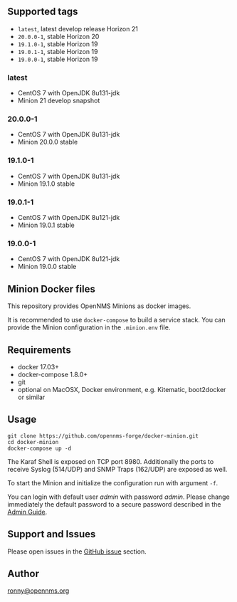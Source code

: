 ## Supported tags

* `latest`, latest develop release Horizon 21
* `20.0.0-1`, stable Horizon 20
* `19.1.0-1`, stable Horizon 19
* `19.0.1-1`, stable Horizon 19
* `19.0.0-1`, stable Horizon 19

### latest

* CentOS 7 with OpenJDK 8u131-jdk
* Minion 21 develop snapshot

### 20.0.0-1

* CentOS 7 with OpenJDK 8u131-jdk
* Minion 20.0.0 stable

### 19.1.0-1

* CentOS 7 with OpenJDK 8u131-jdk
* Minion 19.1.0 stable

### 19.0.1-1

* CentOS 7 with OpenJDK 8u121-jdk
* Minion 19.0.1 stable

### 19.0.0-1

* CentOS 7 with OpenJDK 8u121-jdk
* Minion 19.0.0 stable

## Minion Docker files

This repository provides OpenNMS Minions as docker images.

It is recommended to use `docker-compose` to build a service stack.
You can provide the Minion configuration in the `.minion.env` file.

## Requirements

* docker 17.03+
* docker-compose 1.8.0+
* git
* optional on MacOSX, Docker environment, e.g. Kitematic, boot2docker or similar

## Usage

```
git clone https://github.com/opennms-forge/docker-minion.git
cd docker-minion
docker-compose up -d
```

The Karaf Shell is exposed on TCP port 8980.
Additionally the ports to receive Syslog (514/UDP) and SNMP Traps (162/UDP) are exposed as well.

To start the Minion and initialize the configuration run with argument `-f`.

You can login with default user *admin* with password *admin*.
Please change immediately the default password to a secure password described in the [Admin Guide](http://docs.opennms.org/opennms/branches/release-19.0.0/guide-install/guide-install.html#gi-minion).

## Support and Issues

Please open issues in the [GitHub issue](https://github.com/opennms-forge/docker-minion) section.

## Author

ronny@opennms.org
